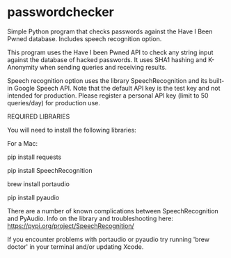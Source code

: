 # passwordchecker
Simple Python program that checks passwords against the Have I Been Pwned database. Includes speech recognition option.

This program uses the Have I been Pwned API to check any string input against the database of hacked passwords. It uses SHA1 hashing and K-Anonymity when sending queries and receiving results. 

Speech recognition option uses the library SpeechRecognition and its built-in Google Speech API. Note that the default API key is the test key and not intended for production. Please register a personal API key (limit to 50 queries/day) for production use. 

REQUIRED LIBRARIES

You will need to install the following libraries: 

For a Mac:

pip install requests

pip install SpeechRecognition

brew install portaudio

pip install pyaudio

There are a number of known complications between SpeechRecognition and PyAudio. Info on the library and troubleshooting here: https://pypi.org/project/SpeechRecognition/

If you encounter problems with portaudio or pyaudio try running 'brew doctor' in your terminal and/or updating Xcode. 
